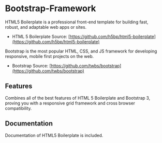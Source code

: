 # Bootstrap-Framework

HTML5 Boilerplate is a professional front-end template for building fast,
robust, and adaptable web apps or sites.
* HTML 5 Boilerplate Source: [https://github.com/h5bp/html5-boilerplate](https://github.com/h5bp/html5-boilerplate)

Bootstrap is the most popular HTML, CSS, and JS framework for developing responsive, mobile first projects on the web.
* Bootstrap Source: [https://github.com/twbs/bootstrap](https://github.com/twbs/bootstrap)

## Features

Combines all of the best features of HTML 5 Boilerplate and Bootstrap 3, proving you with a responsive grid framework and cross browser compatibility.


## Documentation

Documentation of HTML5 Boilerplate is included.
